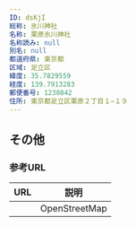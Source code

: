 ```yaml
---
ID: dsKjI
総称: 氷川神社
名称: 栗原氷川神社
名称読み: null
別名: null
都道府県: 東京都
区域: 足立区
緯度: 35.7829559
経度: 139.7913283
郵便番号: 1230842
住所: 東京都足立区栗原２丁目１−１９
---
```


## その他

### 参考URL

| URL | 説明          |
| --- | ------------- |
|     | OpenStreetMap |
